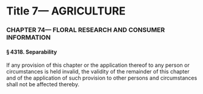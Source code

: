 
# Title 7— AGRICULTURE
### CHAPTER 74— FLORAL RESEARCH AND CONSUMER INFORMATION
#### § 4318. Separability

If any provision of this chapter or the application thereof to any person or circumstances is held invalid, the validity of the remainder of this chapter and of the application of such provision to other persons and circumstances shall not be affected thereby.
